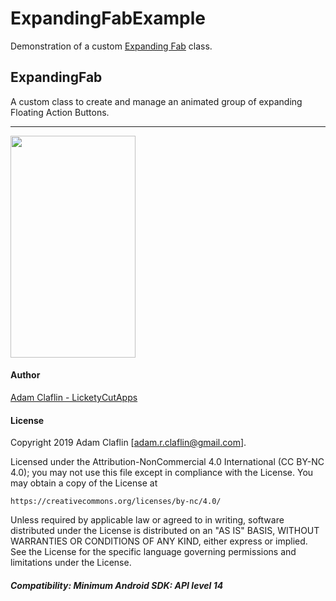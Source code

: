 # ExpandingFabExample
 Demonstration of a custom [Expanding Fab](app/src/main/java/com/licketycut/expandingfabexample/ExpandingFab.java) class.

## ExpandingFab
 A custom class to create and manage an animated group of expanding Floating Action Buttons.

---

<img src="https://j.gifs.com/q7Z9Ey.gif" width="200" height="355">

#### Author
[Adam Claflin - LicketyCutApps](https://github.com/LicketyCutApps)

#### License
 Copyright 2019 Adam Claflin [adam.r.claflin@gmail.com].

 Licensed under the Attribution-NonCommercial 4.0 International (CC BY-NC 4.0);
 you may not use this file except in compliance with the License.
 You may obtain a copy of the License at

	https://creativecommons.org/licenses/by-nc/4.0/

 Unless required by applicable law or agreed to in writing, software
 distributed under the License is distributed on an "AS IS" BASIS,
 WITHOUT WARRANTIES OR CONDITIONS OF ANY KIND, either express or implied.
 See the License for the specific language governing permissions and
 limitations under the License.

 ##### Compatibility: Minimum Android SDK: API level 14
